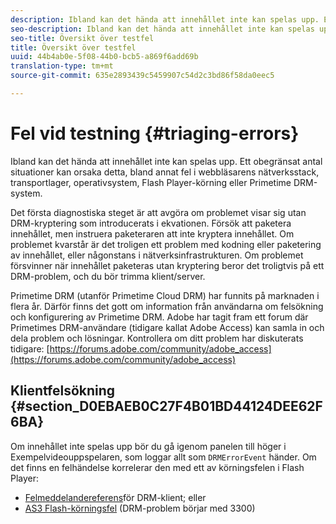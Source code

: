```yaml
---
description: Ibland kan det hända att innehållet inte kan spelas upp. Ett obegränsat antal situationer kan orsaka detta, bland annat fel i webbläsarens nätverksstack, transportlager, operativsystem, Flash Player-körning eller Primetime DRM-system.
seo-description: Ibland kan det hända att innehållet inte kan spelas upp. Ett obegränsat antal situationer kan orsaka detta, bland annat fel i webbläsarens nätverksstack, transportlager, operativsystem, Flash Player-körning eller Primetime DRM-system.
seo-title: Översikt över testfel
title: Översikt över testfel
uuid: 44b4ab0e-5f08-44b0-bcb5-a869f6add69b
translation-type: tm+mt
source-git-commit: 635e2893439c5459907c54d2c3bd86f58da0eec5

---
```



# Fel vid testning {#triaging-errors}

Ibland kan det hända att innehållet inte kan spelas upp. Ett obegränsat antal situationer kan orsaka detta, bland annat fel i webbläsarens nätverksstack, transportlager, operativsystem, Flash Player-körning eller Primetime DRM-system.

Det första diagnostiska steget är att avgöra om problemet visar sig utan DRM-kryptering som introducerats i ekvationen. Försök att paketera innehållet, men instruera paketeraren att inte kryptera innehållet. Om problemet kvarstår är det troligen ett problem med kodning eller paketering av innehållet, eller någonstans i nätverksinfrastrukturen. Om problemet försvinner när innehållet paketeras utan kryptering beror det troligtvis på ett DRM-problem, och du bör trimma klient/server.

Primetime DRM (utanför Primetime Cloud DRM) har funnits på marknaden i flera år. Därför finns det gott om information från användarna om felsökning och konfigurering av Primetime DRM. Adobe har tagit fram ett forum där Primetimes DRM-användare (tidigare kallat Adobe Access) kan samla in och dela problem och lösningar. Kontrollera om ditt problem har diskuterats tidigare: [https://forums.adobe.com/community/adobe_access](https://forums.adobe.com/community/adobe_access)

## Klientfelsökning {#section_D0EBAEB0C27F4B01BD44124DEE62F6BA}

Om innehållet inte spelas upp bör du gå igenom panelen till höger i Exempelvideouppspelaren, som loggar allt som `DRMErrorEvent` händer. Om det finns en felhändelse korrelerar den med ett av körningsfelen i Flash Player:

* [Felmeddelandereferens](https://help.adobe.com/en_US/primetime/drm/index.html#reference-DRM_Client_Error_Messages)för DRM-klient; eller
* [AS3 Flash-körningsfel](https://help.adobe.com/en_US/FlashPlatform/reference/actionscript/3/runtimeErrors.html) (DRM-problem börjar med 3300)

